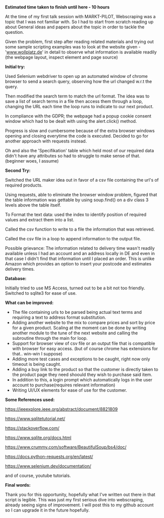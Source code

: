 **Estimated time taken to finish until here - 10 hours**

At the time of my first talk session with MARKT-PILOT, Webscraping was a topic that I was not familiar with.
So I had to start from scratch reading up about General ideas and papers about the topic 
in order to tackle the question.

Given the problem, first step after reading related materials and trying out some sample scripting examples
was to look at the website given - 'www.wollplatz.de' in detail to observe what information is available readily
(the webpage layout, inspect element and page source)


**Initial try:**
 
Used Selenium webdriver to open up an automated window of chrome browser to send a search query, observing
how the url changed w.r.t the query.

Then modified the search term to match the url format. The idea was to save a list of search terms in a file
then access them through a loop, changing the URL each time the loop runs to indicate to our next product.

In compliance with the GDPR; the webpage had a popup cookie consent window which had to be dealt with using the alert.click() method.

Progress is slow and cumbersome because of the extra browser windows opening and closing everytime the code is executed.
Decided to go for another approach with requests instead.

Oh and also the 'Specifikation' table which held most of our required data didn't have any attributes so had to struggle to make sense of that.
(beginner woes, I assume)

**Second Try:**

Switched the URL maker idea out in favor of a csv file containing the url's of required products.

Using requests, able to eliminate the browser window problem, figured that the table information was gettable by using soup.find() on a div class 3 levels above the table itself.

To Format the text data: used the index to identify position of required values and extract them into a list.

Called the csv function to write to a file the information that was retrieved.

Called the csv file in a loop to append information to the output file.

Possible grievance: The information related to delivery time wasn't readily available unless I had an account and an address locally in DE 
and even in that case I didn't find that information until I placed an order. 
This is unlike Amazon which provides an option to insert your postcode and estimates delivery times. 


**Database:**

Initially tried to use MS Access, turned out to be a bit not too friendly. Switched to sqlite3 for ease of use.

**What can be improved:**

- The file containing urls to be parsed being actual text terms and requiring a text to address format substitution.
- Adding another website to the mix to compare prices and sort by price for a given product. Scaling at the moment can be done by writing 
another module to the tune of the next website and calling the subroutine through the main for loop.
- Support for browser view of csv file or an output file that is compatible with browser for easy access.
(but of course chrome has extensions for that.. win-win I suppose)
- Adding more test cases and exceptions to be caught, right now only timeout is being caught.
- Adding a buy link to the product so that the customer is directly taken to the product page they need shoould they wish to purchase said item.
- In addition to this, a login prompt which automatically logs in the user account to purchase(requires relevant information)
- Writing  UI/UX elements for ease of use for the customer. 

 
**Some References used:**

https://ieeexplore.ieee.org/abstract/document/8821809

https://www.sqlitetutorial.net/

https://stackoverflow.com/

https://www.sqlite.org/docs.html

https://www.crummy.com/software/BeautifulSoup/bs4/doc/

https://docs.python-requests.org/en/latest/

https://www.selenium.dev/documentation/

and of course, youtube tutorials.

**Final words:**

Thank you for this opportunity, hopefully what I've written out there in that script is legible.
This was just my first serious dive into webscraping, already seeing signs of improvement. I will post this to my github 
account so I can upgrade it in the future hopefully. 